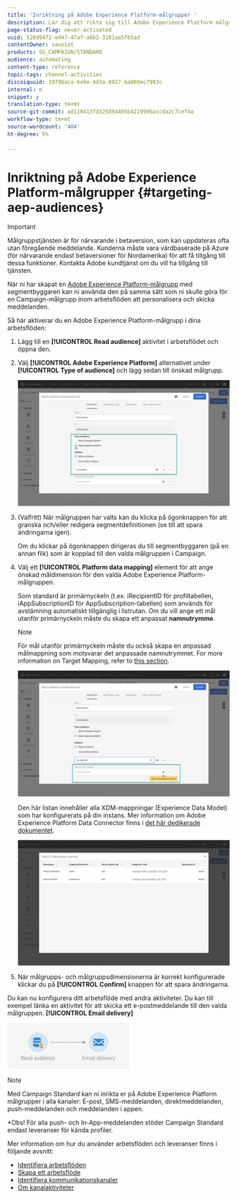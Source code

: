 ```yaml
---
title: 'Inriktning på Adobe Experience Platform-målgrupper '
description: Lär dig att rikta sig till Adobe Experience Platform målgrupper i arbetsflöden.
page-status-flag: never-activated
uuid: 528d9472-e447-47af-a6b2-3181aa5fb5ad
contentOwner: sauviat
products: SG_CAMPAIGN/STANDARD
audience: automating
content-type: reference
topic-tags: channel-activities
discoiquuid: 19796aca-6e9e-4d3a-8917-ba660ec7993c
internal: n
snippet: y
translation-type: tm+mt
source-git-commit: ad110413fd325894405b421999baccda2c7cef4a
workflow-type: tm+mt
source-wordcount: '404'
ht-degree: 5%

---
```



# Inriktning på Adobe Experience Platform-målgrupper {#targeting-aep-audiences}

>[!IMPORTANT]
>
>Målgruppstjänsten är för närvarande i betaversion, som kan uppdateras ofta utan föregående meddelande. Kunderna måste vara värdbaserade på Azure (för närvarande endast betaversioner för Nordamerika) för att få tillgång till dessa funktioner. Kontakta Adobe kundtjänst om du vill ha tillgång till tjänsten.

När ni har skapat en [Adobe Experience Platform-målgrupp](../../audiences/using/aep-about-audience-destinations-service.md) med segmentbyggaren kan ni använda den på samma sätt som ni skulle göra för en Campaign-målgrupp inom arbetsflöden att personalisera och skicka meddelanden.

Så här aktiverar du en Adobe Experience Platform-målgrupp i dina arbetsflöden:

1. Lägg till en **[!UICONTROL Read audience]** aktivitet i arbetsflödet och öppna den.

1. Välj **[!UICONTROL Adobe Experience Platform]** alternativet under **[!UICONTROL Type of audience]** och lägg sedan till önskad målgrupp.

   ![](assets/aep_wkf_readaudience.png)

1. (Valfritt) När målgruppen har valts kan du klicka på ögonknappen för att granska och/eller redigera segmentdefinitionen (se till att spara ändringarna igen).

   Om du klickar på ögonknappen dirigeras du till segmentbyggaren (på en annan flik) som är kopplad till den valda målgruppen i Campaign.

1. Välj ett **[!UICONTROL Platform data mapping]** element för att ange önskad måldimension för den valda Adobe Experience Platform-målgruppen.

   Som standard är primärnyckeln (t.ex. iRecipientID för profiltabellen, iAppSubscriptionID för AppSubscription-tabellen) som används för avstämning automatiskt tillgänglig i listrutan. Om du vill ange ett mål utanför primärnyckeln måste du skapa ett anpassat **namnutrymme**.

   >[!NOTE]
   >
   >För mål utanför primärnyckeln måste du också skapa en anpassad målmappning som motsvarar det anpassade namnutrymmet. For more information on Target Mapping, refer to [this section](../../administration/using/target-mappings-in-campaign.md).

   ![](assets/aep_wkf_readaudience_namespace.png)

   Den här listan innehåller alla XDM-mappningar (Experience Data Model) som har konfigurerats på din instans. Mer information om Adobe Experience Platform Data Connector finns i [det här dedikerade dokumentet](../../developing/using/aep-about-data-connector.md).

   ![](assets/aep_wkf_readaudience_namespace2.png)

1. När målgrupps- och målgruppsdimensionerna är korrekt konfigurerade klickar du på **[!UICONTROL Confirm]** knappen för att spara ändringarna.

Du kan nu konfigurera ditt arbetsflöde med andra aktiviteter. Du kan till exempel länka en aktivitet för att skicka ett e-postmeddelande till den valda målgruppen. **[!UICONTROL Email delivery]**

![](assets/aep_wkf_email.png)

>[!NOTE]
>
>Med Campaign Standard kan ni inrikta er på Adobe Experience Platform målgrupper i alla kanaler: E-post, SMS-meddelanden, direktmeddelanden, push-meddelanden och meddelanden i appen.
>
>*Obs! För alla push- och In-App-meddelanden stöder Campaign Standard endast leveranser för kända profiler.

Mer information om hur du använder arbetsflöden och leveranser finns i följande avsnitt:

* [Identifiera arbetsflöden](../../automating/using/get-started-workflows.md)
* [Skapa ett arbetsflöde](../../automating/using/building-a-workflow.md)
* [Identifiera kommunikationskanaler](../../channels/using/get-started-communication-channels.md)
* [Om kanalaktiviteter](../../automating/using/about-channel-activities.md)
